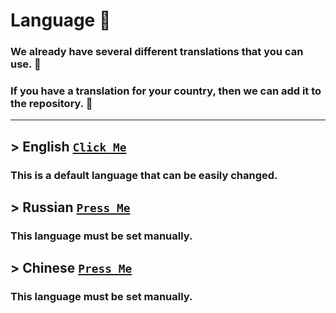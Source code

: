 # Language :rocket:
### We already have several different translations that you can use. :moyai:
### If you have a translation for your country, then we can add it to the repository. :monocle_face:
----
## > English [``Click Me``](https://github.com/KoT0XleB/AutoEvent/blob/main/Docs/Translations/English.md)
### This is a default language that can be easily changed.
## > Russian [``Press Me``](https://github.com/KoT0XleB/AutoEvent/blob/main/Docs/Translations/Russian.md)
### This language must be set manually.
## > Chinese [``Press Me``](https://github.com/KoT0XleB/AutoEvent/blob/main/Docs/Translations/Chinese.md)
### This language must be set manually.
